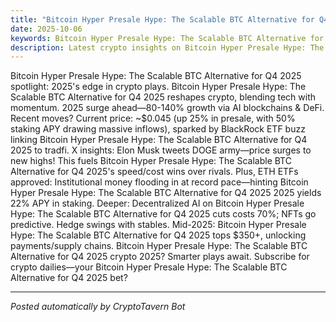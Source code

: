 ```yaml
---
title: "Bitcoin Hyper Presale Hype: The Scalable BTC Alternative for Q4 2025 Crypto Update 2025"
date: 2025-10-06
keywords: Bitcoin Hyper Presale Hype: The Scalable BTC Alternative for Q4 2025, crypto news, Bitcoin Hyper Presale Hype: The Scalable BTC Alternative for Q4 2025 2025, AI trends
description: Latest crypto insights on Bitcoin Hyper Presale Hype: The Scalable BTC Alternative for Q4 2025 for 2025
---
```

Bitcoin Hyper Presale Hype: The Scalable BTC Alternative for Q4 2025 spotlight: 2025's edge in crypto plays. Bitcoin Hyper Presale Hype: The Scalable BTC Alternative for Q4 2025 reshapes crypto, blending tech with momentum. 2025 surge ahead—80-140% growth via AI blockchains & DeFi. Recent moves? Current price: ~$0.045 (up 25% in presale, with 50% staking APY drawing massive inflows), sparked by BlackRock ETF buzz linking Bitcoin Hyper Presale Hype: The Scalable BTC Alternative for Q4 2025 to tradfi. X insights: Elon Musk tweets DOGE army—price surges to new highs! This fuels Bitcoin Hyper Presale Hype: The Scalable BTC Alternative for Q4 2025's speed/cost wins over rivals. Plus, ETH ETFs approved: Institutional money flooding in at record pace—hinting Bitcoin Hyper Presale Hype: The Scalable BTC Alternative for Q4 2025 2025 yields 22% APY in staking. Deeper: Decentralized AI on Bitcoin Hyper Presale Hype: The Scalable BTC Alternative for Q4 2025 cuts costs 70%; NFTs go predictive. Hedge swings with stables. Mid-2025: Bitcoin Hyper Presale Hype: The Scalable BTC Alternative for Q4 2025 tops $350+, unlocking payments/supply chains. Bitcoin Hyper Presale Hype: The Scalable BTC Alternative for Q4 2025 crypto 2025? Smarter plays await. Subscribe for crypto dailies—your Bitcoin Hyper Presale Hype: The Scalable BTC Alternative for Q4 2025 bet?

<ins class="adsense" data-ad-client="ca-pub-YOUR_ADSENSE_ID" data-ad-slot="YOUR_AD_SLOT" data-ad-format="auto"></ins>
<script>(adsbygoogle = window.adsbygoogle || []).push({});</script>

---
*Posted automatically by CryptoTavern Bot*
